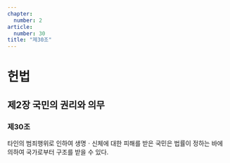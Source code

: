 ```yaml
---
chapter:
  number: 2
article:
  number: 30
title: "제30조"
---
```

# 헌법

## 제2장 국민의 권리와 의무

### 제30조

타인의 범죄행위로 인하여 생명ㆍ신체에 대한 피해를 받은 국민은 법률이 정하는 바에 의하여 국가로부터 구조를 받을 수 있다.
